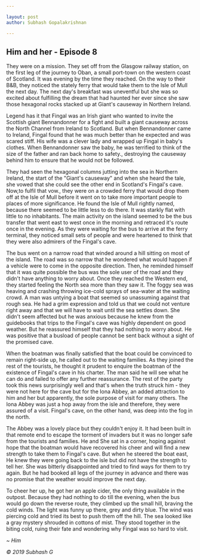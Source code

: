 ```yaml
---

layout: post
author: Subhash Gopalakrishnan

---
```


## Him and her - Episode 8

They were on a mission. They set off from the Glasgow railway station, on the first leg of the journey to Oban, a small port-town on the western coast of Scotland. It was evening by the time they reached. On the way to their B&B, they noticed the stately ferry that would take them to the Isle of Mull the next day. The next day's breakfast was uneventful but she was so excited about fulfilling the dream that had haunted her ever since she saw those hexagonal rocks stacked up at Giant's causeway in Northern Ireland. 

Legend has it that Fingal was an Irish giant who wanted to invite the Scottish giant Bennandonner for a fight and built a giant causeway across the North Channel from Ireland to Scotland. But when Bennandonner came to Ireland, Fingal found that he was much better than he expected and was scared stiff. His wife was a clever lady and wrapped up Fingal in baby's clothes. When Bennandonner saw the baby, he was terrified to think of the size of the father and ran back home to safety., destroying the causeway behind him to ensure that he would not be followed. 

They had seen the hexagonal columns jutting into the sea in Northern Ireland, the start of the "Giant's causeway" and when she heard the tale, she vowed that she could see the other end in Scotland's Fingal's cave. Now,to fulfil that vow., they were on a crowded ferry that would drop them off at the Isle of Mull before it went on to take more important people to places of more significance. He found the Isle of Mull rightly named, because there seemed to be little less to do there. It was starkly flat with little to no inhabitants. The main activity on the island seemed to be the bus transfer that went east to west once in the morning and retraced it's route once in the evening. As they were waiting for the bus to arrive at the ferry terminal, they noticed small sets of people and were heartened to think that they were also admirers of the Fingal's cave.

The bus went on a narrow road that winded around a hill sitting on most of the island. The road was so narrow that he wondered what would happen if a vehicle were to come in the opposite direction. Then, he reminded himself that it was quite possible the bus was the sole user of the road and they didn't have anything to worry about. Once they reached the Western end, they started feeling the North sea more than they saw it. The foggy sea was heaving and crashing throwing ice-cold sprays of sea-water at the waiting crowd. A man was untying a boat that seemed so unassuming against that rough sea. He had a grim expression and told us that we could not venture right away and that we will have to wait until the sea settles down. She didn't seem affected but he was anxious because he knew from the guidebooks that trips to the Fingal's cave was highly dependent on good weather. But he reassured himself that they had nothing to worry about. He was positive that a busload of people cannot be sent back without a sight of the promised cave.

When the boatman was finally satisfied that the boat could be convinced to remain right-side up, he called out to the waiting families. As they joined the rest of the tourists, he thought it prudent to enquire the boatman of the existence of Fingal's cave in his charter. The man said he will see what he can do and failed to offer any further reassurance. The rest of the party took this news surprisingly well and that's when the truth struck him - they were not here for the cave but for the Iona Abbey, an added attraction to him and her but apparently, the sole purpose of visit for many others.  The Iona Abbey was just a hop away from the isle and therefore, they were assured of a visit. Fingal's cave, on the other hand, was deep into the fog in the north.

The Abbey was a lovely place but they couldn't enjoy it. It had been built in that remote end to escape the torment of invaders but it was no longer safe from the tourists and families. He and She sat in a corner, hoping against hope that the boatman would have recovered his cheer and will find a new strength to take them to Fingal's cave. But when he steered the boat east, He knew they were going back to the isle but did not have the strength to tell her. She was bitterly disappointed and tried to find ways for them to try again. But he had booked all legs of the journey in advance and there was no promise that the weather would improve the next day.

To cheer her up, he got her an apple cider, the only thing available in the outpost. Because they had nothing to do till the evening, when the bus would go down the reverse route, they climbed up the small hill, braving the cold winds. The light was funny up there, grey and dirty blue. The wind was piercing cold and tried its best to push them off the hill. The sea looked like a gray mystery shrouded in cottons of mist. They stood together in the biting cold, ruing their fate and wondering why Fingal was so hard to visit. 

_~ Him_

_© 2019 Subhash G_